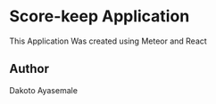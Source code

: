 # Score-keep Application
This Application Was created using Meteor and React
## Author
Dakoto Ayasemale
